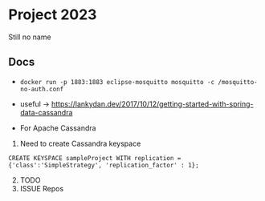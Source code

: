 # Project 2023
Still no name

## Docs
*   `docker run -p 1883:1883 eclipse-mosquitto mosquitto -c /mosquitto-no-auth.conf`

* useful -> https://lankydan.dev/2017/10/12/getting-started-with-spring-data-cassandra

* For Apache Cassandra

1. Need to create Cassandra keyspace 

``
CREATE KEYSPACE sampleProject WITH replication = {'class':'SimpleStrategy', 'replication_factor' : 1};
``

2. TODO
3. ISSUE Repos
